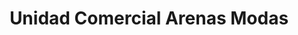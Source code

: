 ---
title: "Unidad Comercial Arenas Modas"
url: /la-habana/unidad-comercial-arenas-modas/
shop: Supermarkt
---